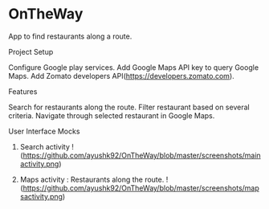 # OnTheWay
App to find restaurants along a route.

Project Setup

Configure Google play services.
Add Google Maps API key to query Google Maps.
Add Zomato developers API(https://developers.zomato.com).


Features

Search for restaurants along the route.
Filter restaurant based on several criteria.
Navigate through selected restaurant in Google Maps.

User Interface Mocks

1. Search activity
!(https://github.com/ayushk92/OnTheWay/blob/master/screenshots/mainactivity.png)

2. Maps activity : Restaurants along the route.
!(https://github.com/ayushk92/OnTheWay/blob/master/screenshots/mapsactivity.png)
